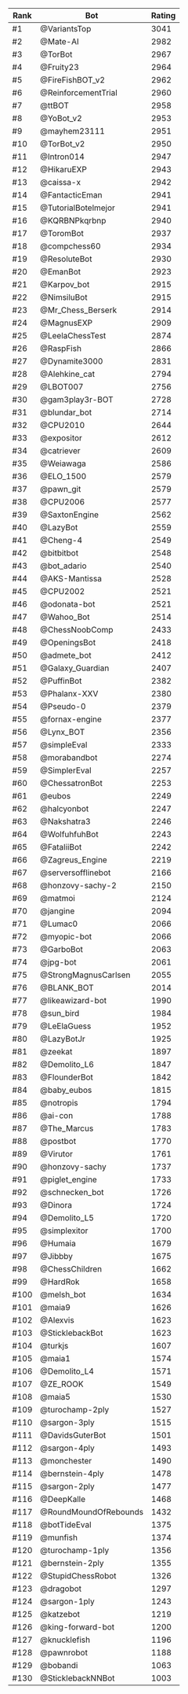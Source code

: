 Rank|Bot|Rating
---|---|---
#1|@VariantsTop|3041
#2|@Mate-AI|2982
#3|@TorBot|2967
#4|@Fruity23|2964
#5|@FireFishBOT_v2|2962
#6|@ReinforcementTrial|2960
#7|@ttBOT|2958
#8|@YoBot_v2|2953
#9|@mayhem23111|2951
#10|@TorBot_v2|2950
#11|@Intron014|2947
#12|@HikaruEXP|2943
#13|@caissa-x|2942
#14|@FantacticEman|2941
#15|@TutorialBotelmejor|2941
#16|@KQRBNPkqrbnp|2940
#17|@ToromBot|2937
#18|@compchess60|2934
#19|@ResoluteBot|2930
#20|@EmanBot|2923
#21|@Karpov_bot|2915
#22|@NimsiluBot|2915
#23|@Mr_Chess_Berserk|2914
#24|@MagnusEXP|2909
#25|@LeelaChessTest|2874
#26|@RaspFish|2866
#27|@Dynamite3000|2831
#28|@Alehkine_cat|2794
#29|@LBOT007|2756
#30|@gam3play3r-BOT|2728
#31|@blundar_bot|2714
#32|@CPU2010|2644
#33|@expositor|2612
#34|@catriever|2609
#35|@Weiawaga|2586
#36|@ELO_1500|2579
#37|@pawn_git|2579
#38|@CPU2006|2577
#39|@SaxtonEngine|2562
#40|@LazyBot|2559
#41|@Cheng-4|2549
#42|@bitbitbot|2548
#43|@bot_adario|2540
#44|@AKS-Mantissa|2528
#45|@CPU2002|2521
#46|@odonata-bot|2521
#47|@Wahoo_Bot|2514
#48|@ChessNoobComp|2433
#49|@OpeningsBot|2418
#50|@admete_bot|2412
#51|@Galaxy_Guardian|2407
#52|@PuffinBot|2382
#53|@Phalanx-XXV|2380
#54|@Pseudo-0|2379
#55|@fornax-engine|2377
#56|@Lynx_BOT|2356
#57|@simpleEval|2333
#58|@morabandbot|2274
#59|@SimplerEval|2257
#60|@ChessatronBot|2253
#61|@eubos|2249
#62|@halcyonbot|2247
#63|@Nakshatra3|2246
#64|@WolfuhfuhBot|2243
#65|@FataliiBot|2242
#66|@Zagreus_Engine|2219
#67|@serversofflinebot|2166
#68|@honzovy-sachy-2|2150
#69|@matmoi|2124
#70|@jangine|2094
#71|@Lumac0|2066
#72|@myopic-bot|2066
#73|@GarboBot|2063
#74|@jpg-bot|2061
#75|@StrongMagnusCarlsen|2055
#76|@BLANK_BOT|2014
#77|@likeawizard-bot|1990
#78|@sun_bird|1984
#79|@LeElaGuess|1952
#80|@LazyBotJr|1925
#81|@zeekat|1897
#82|@Demolito_L6|1847
#83|@FlounderBot|1842
#84|@baby_eubos|1815
#85|@notropis|1794
#86|@ai-con|1788
#87|@The_Marcus|1783
#88|@postbot|1770
#89|@Virutor|1761
#90|@honzovy-sachy|1737
#91|@piglet_engine|1733
#92|@schnecken_bot|1726
#93|@Dinora|1724
#94|@Demolito_L5|1720
#95|@simplexitor|1700
#96|@Humaia|1679
#97|@Jibbby|1675
#98|@ChessChildren|1662
#99|@HardRok|1658
#100|@melsh_bot|1634
#101|@maia9|1626
#102|@Alexvis|1623
#103|@SticklebackBot|1623
#104|@turkjs|1607
#105|@maia1|1574
#106|@Demolito_L4|1571
#107|@ZE_ROOK|1549
#108|@maia5|1530
#109|@turochamp-2ply|1527
#110|@sargon-3ply|1515
#111|@DavidsGuterBot|1501
#112|@sargon-4ply|1493
#113|@monchester|1490
#114|@bernstein-4ply|1478
#115|@sargon-2ply|1477
#116|@DeepKalle|1468
#117|@RoundMoundOfRebounds|1432
#118|@botTideEval|1375
#119|@munfish|1374
#120|@turochamp-1ply|1356
#121|@bernstein-2ply|1355
#122|@StupidChessRobot|1326
#123|@dragobot|1297
#124|@sargon-1ply|1243
#125|@katzebot|1219
#126|@king-forward-bot|1200
#127|@knucklefish|1196
#128|@pawnrobot|1188
#129|@bobandi|1063
#130|@SticklebackNNBot|1003
